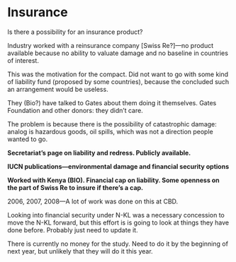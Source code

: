 # Insurance

Is there a possibility for an insurance product?

Industry worked with a reinsurance company [Swiss Re?]—no product available because no ability to valuate damage and no baseline in countries of interest.

This was the motivation for the compact.  Did not want to go with some kind of liability fund (proposed by some countries), because the concluded such an arrangement would be useless. 

They (Bio?) have talked to Gates about them doing it themselves.
Gates Foundation and other donors:  they didn’t care.

The problem is because there is the possibility of catastrophic damage:  analog is hazardous goods, oil spills, which was not a direction people wanted to go.

**Secretariat’s page on liability and redress. Publicly available.**

**IUCN publications—environmental damage and financial security options**

**Worked with Kenya (BIO). Financial cap on liability.  Some openness on the part of Swiss Re to insure if there’s a cap.**

2006, 2007, 2008—A lot of work was done on this at CBD. 

Looking into financial security under N-KL was a necessary concession to move the N-KL forward, but this effort is is going to look at things they have done before.  Probably just need to update it.

There is currently no money for the study.  Need to do it by the beginning of next year, but unlikely that they will do it this year.